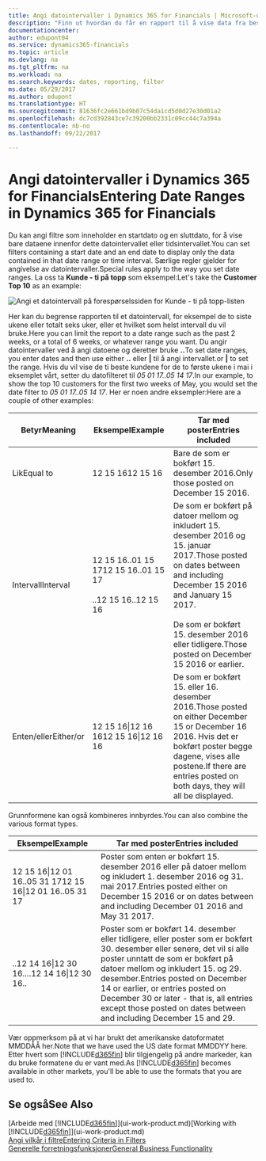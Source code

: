```yaml
---
title: Angi datointervaller i Dynamics 365 for Financials | Microsoft-dokumentasjon
description: "Finn ut hvordan du får en rapport til å vise data fra bestemte tidsperioder ved å bruke datointervaller i Dynamics 365 for Financials."
documentationcenter: 
author: edupont04
ms.service: dynamics365-financials
ms.topic: article
ms.devlang: na
ms.tgt_pltfrm: na
ms.workload: na
ms.search.keywords: dates, reporting, filter
ms.date: 05/29/2017
ms.author: edupont
ms.translationtype: HT
ms.sourcegitcommit: 81636fc2e661bd9b07c54da1cd5d0d27e30d01a2
ms.openlocfilehash: dc7cd392843ce7c39200bb2331c09cc44c7a394a
ms.contentlocale: nb-no
ms.lasthandoff: 09/22/2017

---
```

# <a name="entering-date-ranges-in-dynamics-365-for-financials"></a><span data-ttu-id="e69d0-103">Angi datointervaller i Dynamics 365 for Financials</span><span class="sxs-lookup"><span data-stu-id="e69d0-103">Entering Date Ranges in Dynamics 365 for Financials</span></span>
<span data-ttu-id="e69d0-104">Du kan angi filtre som inneholder en startdato og en sluttdato, for å vise bare dataene innenfor dette datointervallet eller tidsintervallet.</span><span class="sxs-lookup"><span data-stu-id="e69d0-104">You can set filters containing a start date and an end date to display only the data contained in that date range or time interval.</span></span> <span data-ttu-id="e69d0-105">Særlige regler gjelder for angivelse av datointervaller.</span><span class="sxs-lookup"><span data-stu-id="e69d0-105">Special rules apply to the way you set date ranges.</span></span> <span data-ttu-id="e69d0-106">La oss ta **Kunde - ti på topp** som eksempel:</span><span class="sxs-lookup"><span data-stu-id="e69d0-106">Let's take the **Customer Top 10** as an example:</span></span>

![Angi et datointervall på forespørselssiden for Kunde - ti på topp-listen](./media/ui-enter-date-ranges/customer-top10-list.png)

<span data-ttu-id="e69d0-108">Her kan du begrense rapporten til et datointervall, for eksempel de to siste ukene eller totalt seks uker, eller et hvilket som helst intervall du vil bruke.</span><span class="sxs-lookup"><span data-stu-id="e69d0-108">Here you can limit the report to a date range such as the past 2 weeks, or a total of 6 weeks, or whatever range you want.</span></span> <span data-ttu-id="e69d0-109">Du angir datointervaller ved å angi datoene og deretter bruke **..**</span><span class="sxs-lookup"><span data-stu-id="e69d0-109">To set date ranges, you enter dates and then use either **..**</span></span> <span data-ttu-id="e69d0-110">eller **|** til å angi intervallet.</span><span class="sxs-lookup"><span data-stu-id="e69d0-110">or **|** to set the range.</span></span> <span data-ttu-id="e69d0-111">Hvis du vil vise de ti beste kundene for de to første ukene i mai i eksemplet vårt, setter du datofilteret til *05 01 17..05 14 17*.</span><span class="sxs-lookup"><span data-stu-id="e69d0-111">In our example, to show the top 10 customers for the first two weeks of May, you would set the date filter to *05 01 17..05 14 17*.</span></span>
<span data-ttu-id="e69d0-112">Her er noen andre eksempler:</span><span class="sxs-lookup"><span data-stu-id="e69d0-112">Here are a couple of other examples:</span></span>

| <span data-ttu-id="e69d0-113">Betyr</span><span class="sxs-lookup"><span data-stu-id="e69d0-113">Meaning</span></span> | <span data-ttu-id="e69d0-114">Eksempel</span><span class="sxs-lookup"><span data-stu-id="e69d0-114">Example</span></span> | <span data-ttu-id="e69d0-115">Tar med poster</span><span class="sxs-lookup"><span data-stu-id="e69d0-115">Entries included</span></span> |
|---|---|---|
|<span data-ttu-id="e69d0-116">Lik</span><span class="sxs-lookup"><span data-stu-id="e69d0-116">Equal to</span></span>| <span data-ttu-id="e69d0-117">12 15 16</span><span class="sxs-lookup"><span data-stu-id="e69d0-117">12 15 16</span></span> |<span data-ttu-id="e69d0-118">Bare de som er bokført 15. desember 2016.</span><span class="sxs-lookup"><span data-stu-id="e69d0-118">Only those posted on December 15 2016.</span></span>|
|<span data-ttu-id="e69d0-119">Intervall</span><span class="sxs-lookup"><span data-stu-id="e69d0-119">Interval</span></span>| <span data-ttu-id="e69d0-120">12 15 16..01 15 17</span><span class="sxs-lookup"><span data-stu-id="e69d0-120">12 15 16..01 15 17</span></span><br /><br /><span data-ttu-id="e69d0-121">..12 15 16</span><span class="sxs-lookup"><span data-stu-id="e69d0-121">..12 15 16</span></span>|<span data-ttu-id="e69d0-122">De som er bokført på datoer mellom og inkludert 15. desember 2016 og 15. januar 2017.</span><span class="sxs-lookup"><span data-stu-id="e69d0-122">Those posted on dates between and including December 15 2016 and January 15 2017.</span></span><br /><br /><span data-ttu-id="e69d0-123">De som er bokført 15. desember 2016 eller tidligere.</span><span class="sxs-lookup"><span data-stu-id="e69d0-123">Those posted on December 15 2016 or earlier.</span></span>|
|<span data-ttu-id="e69d0-124">Enten/eller</span><span class="sxs-lookup"><span data-stu-id="e69d0-124">Either/or</span></span>|<span data-ttu-id="e69d0-125">12 15 16&#124;12 16 16</span><span class="sxs-lookup"><span data-stu-id="e69d0-125">12 15 16&#124;12 16 16</span></span>|<span data-ttu-id="e69d0-126">De som er bokført 15. eller 16. desember 2016.</span><span class="sxs-lookup"><span data-stu-id="e69d0-126">Those posted on either December 15 or December 16 2016.</span></span> <span data-ttu-id="e69d0-127">Hvis det er bokført poster begge dagene, vises alle postene.</span><span class="sxs-lookup"><span data-stu-id="e69d0-127">If there are entries posted on both days, they will all be displayed.</span></span>|

<span data-ttu-id="e69d0-128">Grunnformene kan også kombineres innbyrdes.</span><span class="sxs-lookup"><span data-stu-id="e69d0-128">You can also combine the various format types.</span></span>

| <span data-ttu-id="e69d0-129">Eksempel</span><span class="sxs-lookup"><span data-stu-id="e69d0-129">Example</span></span> | <span data-ttu-id="e69d0-130">Tar med poster</span><span class="sxs-lookup"><span data-stu-id="e69d0-130">Entries included</span></span> |
|---|---|
|<span data-ttu-id="e69d0-131">12 15 16&#124;12 01 16..05 31 17</span><span class="sxs-lookup"><span data-stu-id="e69d0-131">12 15 16&#124;12 01 16..05 31 17</span></span> | <span data-ttu-id="e69d0-132">Poster som enten er bokført 15. desember 2016 eller på datoer mellom og inkludert 1. desember 2016 og 31. mai 2017.</span><span class="sxs-lookup"><span data-stu-id="e69d0-132">Entries posted either on December 15 2016 or on dates between and including December 01 2016 and May 31 2017.</span></span> |
|<span data-ttu-id="e69d0-133">..12 14 16&#124;12 30 16..</span><span class="sxs-lookup"><span data-stu-id="e69d0-133">..12 14 16&#124;12 30 16..</span></span> | <span data-ttu-id="e69d0-134">Poster som er bokført 14. desember eller tidligere, eller poster som er bokført 30. desember eller senere, det vil si alle poster unntatt de som er bokført på datoer mellom og inkludert 15. og 29. desember.</span><span class="sxs-lookup"><span data-stu-id="e69d0-134">Entries posted on December 14 or earlier, or entries posted on December 30 or later - that is, all entries except those posted on dates between and including December 15 and 29.</span></span> |

<span data-ttu-id="e69d0-135">Vær oppmerksom på at vi har brukt det amerikanske datoformatet MMDDÅÅ her.</span><span class="sxs-lookup"><span data-stu-id="e69d0-135">Note that we have used the US date format MMDDYY here.</span></span> <span data-ttu-id="e69d0-136">Etter hvert som [!INCLUDE[d365fin](includes/d365fin_md.md)] blir tilgjengelig på andre markeder, kan du bruke formatene du er vant med.</span><span class="sxs-lookup"><span data-stu-id="e69d0-136">As [!INCLUDE[d365fin](includes/d365fin_md.md)] becomes available in other markets, you'll be able to use the formats that you are used to.</span></span>

## <a name="see-also"></a><span data-ttu-id="e69d0-137">Se også</span><span class="sxs-lookup"><span data-stu-id="e69d0-137">See Also</span></span>
<span data-ttu-id="e69d0-138">[Arbeide med [!INCLUDE[d365fin](includes/d365fin_long_md.md)]](ui-work-product.md)</span><span class="sxs-lookup"><span data-stu-id="e69d0-138">[Working with [!INCLUDE[d365fin](includes/d365fin_long_md.md)]](ui-work-product.md)</span></span>  
[<span data-ttu-id="e69d0-139">Angi vilkår i filtre</span><span class="sxs-lookup"><span data-stu-id="e69d0-139">Entering Criteria in Filters </span></span>](ui-enter-criteria-filters.md)  
[<span data-ttu-id="e69d0-140">Generelle forretningsfunksjoner</span><span class="sxs-lookup"><span data-stu-id="e69d0-140">General Business Functionality</span></span>](ui-across-business-areas.md)

